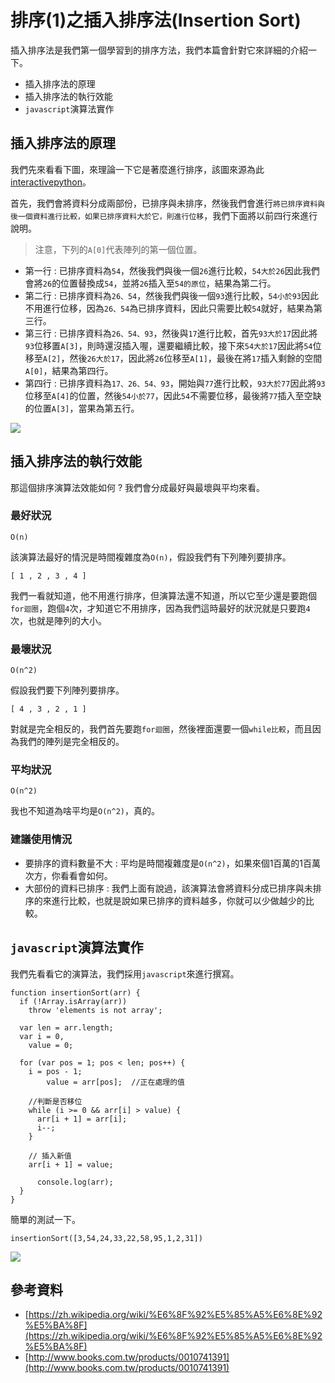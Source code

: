 # 排序(1)之插入排序法(Insertion Sort)

插入排序法是我們第一個學習到的排序方法，我們本篇會針對它來詳細的介紹一下。

* 插入排序法的原理
* 插入排序法的執行效能
* `javascript`演算法實作


## 插入排序法的原理

我們先來看看下圖，來理論一下它是著麼進行排序，該圖來源為此[interactivepython](https://www.google.com.tw/search?q=insertion+sort&source=lnms&tbm=isch&sa=X&ved=0ahUKEwiYobap6dfRAhUGjZQKHXgLBJ8Q_AUICSgC&biw=1280&bih=703#imgrc=PJ68QwsZAj6I-M%3A)。

首先，我們會將資料分成兩部份，已排序與未排序，然後我們會進行`將已排序資料與後一個資料進行比較，如果已排序資料大於它，則進行位移`，我們下面將以前四行來進行說明。

> 注意，下列的`A[0]`代表陣列的第一個位置。

* 第一行 : 已排序資料為`54`，然後我們與後一個`26`進行比較，`54大於26`因此我們會將`26`的位置替換成`54`，並將`26`插入至`54的原位`，結果為第二行。
* 第二行 : 已排序資料為`26、54`，然後我們與後一個`93`進行比較，`54小於93`因此不用進行位移，因為`26、54`為已排序資料，因此只需要比較`54`就好，結果為第三行。
* 第三行 : 已排序資料為`26、54、93`，然後與`17`進行比較，首先`93大於17`因此將`93`位移置`A[3]`，則時還沒插入喔，還要繼續比較，接下來`54大於17`因此將`54`位移至`A[2]`，然後`26大於17`，因此將`26`位移至`A[1]`，最後在將`17`插入剩餘的空間`A[0]`，結果為第四行。
* 第四行 : 已排序資料為`17、26、54、93`，開始與`77`進行比較，`93大於77`因此將`93`位移至`A[4]`的位置，然後`54小於77`，因此`54`不需要位移，最後將`77`插入至空缺的位置`A[3]`，當果為第五行。

![](http://yixiang8780.com/outImg/20170123-1.png)

## 插入排序法的執行效能

那這個排序演算法效能如何 ? 我們會分成最好與最壞與平均來看。

### 最好狀況

`O(n)` 

該演算法最好的情況是時間複雜度為`O(n)`，假設我們有下列陣列要排序。

```
[ 1 , 2 , 3 , 4 ] 
```
我們一看就知道，他不用進行排序，但演算法還不知道，所以它至少還是要跑個`for迴圈`，跑個`4`次，才知道它不用排序，因為我們這時最好的狀況就是只要跑`4`次，也就是陣列的大小。

### 最壞狀況

`O(n^2)`

假設我們要下列陣列要排序。

```
[ 4 , 3 , 2 , 1 ] 
```
對就是完全相反的，我們首先要跑`for迴圈`，然後裡面還要一個`while比較`，而且因為我們的陣列是完全相反的。

### 平均狀況

`O(n^2)`

我也不知道為啥平均是`O(n^2)`，真的。

### 建議使用情況

* 要排序的資料數量不大 : 平均是時間複雜度是`O(n^2)`，如果來個1百萬的1百萬次方，你看看會如何。
* 大部份的資料已排序 : 我們上面有說過，該演算法會將資料分成已排序與未排序的來進行比較，也就是說如果已排序的資料越多，你就可以少做越少的比較。


## `javascript`演算法實作

我們先看看它的演算法，我們採用`javascript`來進行撰寫。

```
function insertionSort(arr) {
  if (!Array.isArray(arr))
    throw 'elements is not array';

  var len = arr.length;
  var i = 0,
    value = 0;
    
  for (var pos = 1; pos < len; pos++) {
    i = pos - 1;
		value = arr[pos];  //正在處理的值
		
	//判斷是否移位
    while (i >= 0 && arr[i] > value) { 
      arr[i + 1] = arr[i];
      i--;
    }
    
    // 插入新值
    arr[i + 1] = value;
    
      console.log(arr);
  }
}
```

簡單的測試一下。

```
insertionSort([3,54,24,33,22,58,95,1,2,31])
```

![](http://yixiang8780.com/outImg/20170123-2.png)

## 參考資料
* [https://zh.wikipedia.org/wiki/%E6%8F%92%E5%85%A5%E6%8E%92%E5%BA%8F](https://zh.wikipedia.org/wiki/%E6%8F%92%E5%85%A5%E6%8E%92%E5%BA%8F)
* [http://www.books.com.tw/products/0010741391](http://www.books.com.tw/products/0010741391)

